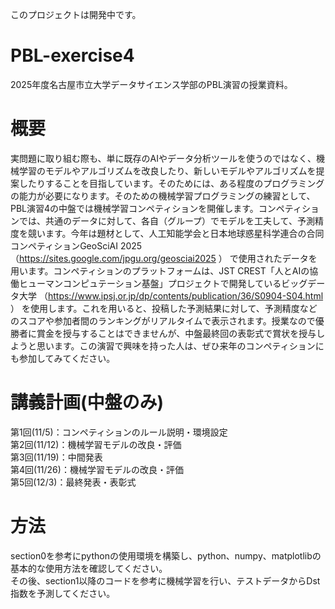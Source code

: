 このプロジェクトは開発中です。

# PBL-exercise4
2025年度名古屋市立大学データサイエンス学部のPBL演習の授業資料。

# 概要
実問題に取り組む際も、単に既存のAIやデータ分析ツールを使うのではなく、機械学習のモデルやアルゴリズムを改良したり、新しいモデルやアルゴリズムを提案したりすることを目指しています。そのためには、ある程度のプログラミングの能力が必要になります。そのための機械学習プログラミングの練習として、PBL演習4の中盤では機械学習コンペティションを開催します。コンペティションでは、共通のデータに対して、各自（グループ）でモデルを工夫して、予測精度を競います。今年は題材として、人工知能学会と日本地球惑星科学連合の合同コンペティションGeoSciAI 2025 （https://sites.google.com/jpgu.org/geosciai2025 ） で使用されたデータを用います。コンペティションのプラットフォームは、JST CREST「人とAIの協働ヒューマンコンピュテーション基盤」プロジェクトで開発しているビッグデータ大学 （https://www.ipsj.or.jp/dp/contents/publication/36/S0904-S04.html ） を使用します。これを用いると、投稿した予測結果に対して、予測精度などのスコアや参加者間のランキングがリアルタイムで表示されます。授業なので優勝者に賞金を授与することはできませんが、中盤最終回の表彰式で賞状を授与しようと思います。この演習で興味を持った人は、ぜひ来年のコンペティションにも参加してみてください。

# 講義計画(中盤のみ)
  第1回(11/5)：コンペティションのルール説明・環境設定 <br>
  第2回(11/12)：機械学習モデルの改良・評価 <br>
  第3回(11/19)：中間発表 <br>
  第4回(11/26)：機械学習モデルの改良・評価 <br>
  第5回(12/3)：最終発表・表彰式 <br>

# 方法
section0を参考にpythonの使用環境を構築し、python、numpy、matplotlibの基本的な使用方法を確認してください。<br>
その後、section1以降のコードを参考に機械学習を行い、テストデータからDst指数を予測してください。
